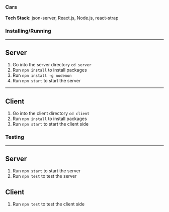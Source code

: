 ### Cars

**Tech Stack:** json-server, React.js, Node.js, react-strap

### Installing/Running

---

## Server

1. Go into the server directory `cd server`
2. Run `npm install` to install packages
3. Run `npm install -g nodemon`
4. Run `npm start` to start the server

---

## Client

1. Go into the client directory `cd client`
2. Run `npm install` to install packages
3. Run `npm start` to start the client side

### Testing

---

## Server

1. Run `npm start` to start the server
2. Run `npm test` to test the server

## Client

1. Run `npm test` to test the client side
